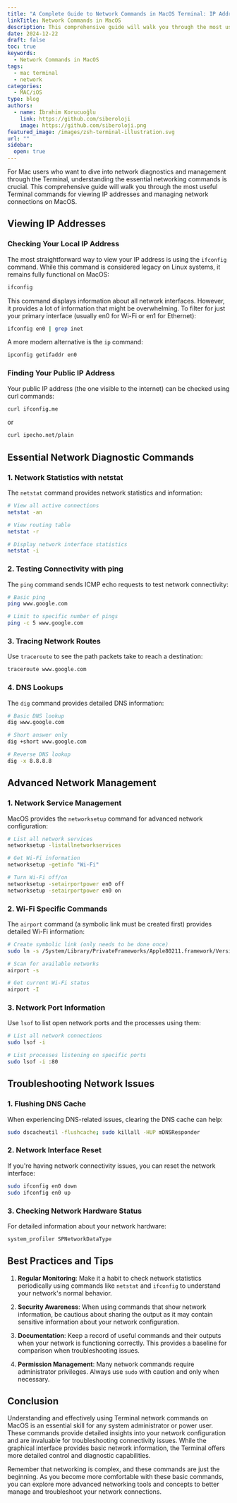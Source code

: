 ```yaml
---
title: "A Complete Guide to Network Commands in MacOS Terminal: IP Addresses and Beyond"
linkTitle: Network Commands in MacOS
description: This comprehensive guide will walk you through the most useful Terminal commands for viewing IP addresses and managing network connections on MacOS.
date: 2024-12-22
draft: false
toc: true
keywords:
  - Network Commands in MacOS
tags:
  - mac terminal
  - network
categories:
  - MAC/iOS
type: blog
authors:
  - name: İbrahim Korucuoğlu
    link: https://github.com/siberoloji
    image: https://github.com/siberoloji.png
featured_image: /images/zsh-terminal-illustration.svg
url: ""
sidebar:
  open: true
---
```

For Mac users who want to dive into network diagnostics and management through the Terminal, understanding the essential networking commands is crucial. This comprehensive guide will walk you through the most useful Terminal commands for viewing IP addresses and managing network connections on MacOS.

## Viewing IP Addresses

### Checking Your Local IP Address

The most straightforward way to view your IP address is using the `ifconfig` command. While this command is considered legacy on Linux systems, it remains fully functional on MacOS:

```bash
ifconfig
```

This command displays information about all network interfaces. However, it provides a lot of information that might be overwhelming. To filter for just your primary interface (usually en0 for Wi-Fi or en1 for Ethernet):

```bash
ifconfig en0 | grep inet
```

A more modern alternative is the `ip` command:

```bash
ipconfig getifaddr en0
```

### Finding Your Public IP Address

Your public IP address (the one visible to the internet) can be checked using curl commands:

```bash
curl ifconfig.me
```

or

```bash
curl ipecho.net/plain
```

## Essential Network Diagnostic Commands

### 1. Network Statistics with netstat

The `netstat` command provides network statistics and information:

```bash
# View all active connections
netstat -an

# View routing table
netstat -r

# Display network interface statistics
netstat -i
```

### 2. Testing Connectivity with ping

The `ping` command sends ICMP echo requests to test network connectivity:

```bash
# Basic ping
ping www.google.com

# Limit to specific number of pings
ping -c 5 www.google.com
```

### 3. Tracing Network Routes

Use `traceroute` to see the path packets take to reach a destination:

```bash
traceroute www.google.com
```

### 4. DNS Lookups

The `dig` command provides detailed DNS information:

```bash
# Basic DNS lookup
dig www.google.com

# Short answer only
dig +short www.google.com

# Reverse DNS lookup
dig -x 8.8.8.8
```

## Advanced Network Management

### 1. Network Service Management

MacOS provides the `networksetup` command for advanced network configuration:

```bash
# List all network services
networksetup -listallnetworkservices

# Get Wi-Fi information
networksetup -getinfo "Wi-Fi"

# Turn Wi-Fi off/on
networksetup -setairportpower en0 off
networksetup -setairportpower en0 on
```

### 2. Wi-Fi Specific Commands

The `airport` command (a symbolic link must be created first) provides detailed Wi-Fi information:

```bash
# Create symbolic link (only needs to be done once)
sudo ln -s /System/Library/PrivateFrameworks/Apple80211.framework/Versions/Current/Resources/airport /usr/local/bin/airport

# Scan for available networks
airport -s

# Get current Wi-Fi status
airport -I
```

### 3. Network Port Information

Use `lsof` to list open network ports and the processes using them:

```bash
# List all network connections
sudo lsof -i

# List processes listening on specific ports
sudo lsof -i :80
```

## Troubleshooting Network Issues

### 1. Flushing DNS Cache

When experiencing DNS-related issues, clearing the DNS cache can help:

```bash
sudo dscacheutil -flushcache; sudo killall -HUP mDNSResponder
```

### 2. Network Interface Reset

If you're having network connectivity issues, you can reset the network interface:

```bash
sudo ifconfig en0 down
sudo ifconfig en0 up
```

### 3. Checking Network Hardware Status

For detailed information about your network hardware:

```bash
system_profiler SPNetworkDataType
```

## Best Practices and Tips

1. **Regular Monitoring**: Make it a habit to check network statistics periodically using commands like `netstat` and `ifconfig` to understand your network's normal behavior.

2. **Security Awareness**: When using commands that show network information, be cautious about sharing the output as it may contain sensitive information about your network configuration.

3. **Documentation**: Keep a record of useful commands and their outputs when your network is functioning correctly. This provides a baseline for comparison when troubleshooting issues.

4. **Permission Management**: Many network commands require administrator privileges. Always use `sudo` with caution and only when necessary.

## Conclusion

Understanding and effectively using Terminal network commands on MacOS is an essential skill for any system administrator or power user. These commands provide detailed insights into your network configuration and are invaluable for troubleshooting connectivity issues. While the graphical interface provides basic network information, the Terminal offers more detailed control and diagnostic capabilities.

Remember that networking is complex, and these commands are just the beginning. As you become more comfortable with these basic commands, you can explore more advanced networking tools and concepts to better manage and troubleshoot your network connections.
